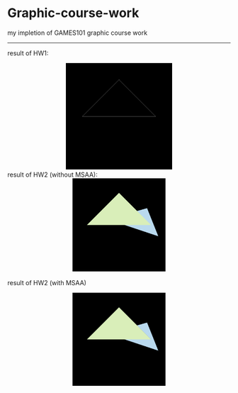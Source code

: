 # Graphic-course-work
my impletion of GAMES101 graphic course work

---
result of HW1:<br>

<center><img src="./Assign1/res.gif" style="zoom:80%;" /></center>
result of HW2 (without MSAA):

<center><img src="./Assign2/image1.png" style="zoom:30%;" /></center>

result of HW2 (with MSAA)

<center><img src="./Assign2/image.png" style="zoom:30%;" /></center>


